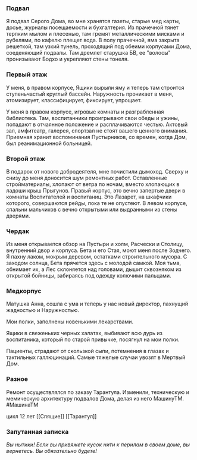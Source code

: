 ### Подвал
Я подвал Серого Дома, во мне хранятся газеты, старые мед карты, досье, журналы посещаемости и бухгалтерия. Из прачечной тянет терпким мылом и плесенью, там гремят металлическими мисками и рубелями, по кафелю плещет вода. В полу прачечной, яма закрыта решеткой, там узкий тунель, проходящий под обеими корпусами Дома, соеденяющий подвалы. Там дремлет старушка БВ, ее "волосы" пронизывают Бодхо и укрепляют стены тонеля.

### Первый этаж
У меня, в правом корпусе, Ящики вырыли яму и теперь там строится ступеньчастый круглый бассейн. Наружность проникает в меня, атомизирует, классифицирует, фиксирует, упрощает.

У меня в правом корпусе, игровые комнаты и разграбленная библиотека. Там, воспитанники проигрывают свои обеды и ужины, попадают в отчаянное положение и расплачиваются честью. Актовый зал, амфитеатр, галерея, спортзал не стоят вашего ценного внимания. Приемная хранит воспоминания Пустырников, со времен, когда Дом, был реанимационной больницей.

### Второй этаж
В подарок от нового добродеятеля, мне почистили дымоход. Сверху и снизу до меня доносится шум ремонтных работ. Оставленные стройматериалы, хлопают от ветра по ночам, вместо хлопающих в ладоши крыш Прыгунов. Правый корпус, это вечно запертые двери в комнаты Воспитателей и воспитаниц. Это Лазарет, на шкафчики которого, совершаются рейды, пока те не опустеют. В левом корпусе, спальни мальчиков с вечно открытыми или выдранными из стены дверями. 

### Чердак
Из меня открывается обзор на Пустыри и холм, Расчески и Столицу, внутренний двор и корпуса. Бета и его Стая, моют меня после Зодчего. Я пахну лаком, мокрым деревом, остатками строительного мусора.
С заходом солнца, Бета прячется здесь с молодой самкой. Моя тьма, обнимает их, а Лес склоняется над головами, дышит сквозняком из открытой бойницы, забираясь под одежду колючими пальцами.

### Медкорпус
Матушка Анна, сошла с ума и теперь у нас новый директор, пахнущий жадностью и Наружностью.

Мои полки, заполнены новенькими лекарствами. 

Ящики в свеженьких черных халатах, выбивают всю дурь из воспитаника, который по старой привычке, посягнул на мои полки.

Пациенты, страдают от скользкой сыпи, потемнения в глазах и тактильных галлюцинаций. Самые тяжелые случаи увозят в Мертвый Дом.

### Разное
Ремонт осуществлялся по заказу Тарантула. Изменили, техническую и мемическую архитектуру подвалов Дома, делая из него МашинуТМ.
#МашинаТМ 

цикл 12 лет
[[Спящие]] [[Тарантул]] 

### Запутанная записка
_Вы нытики! Если вы привяжете кусок нити к перилам в своем доме, вы вернетесь. Вы обязательно будете!_
